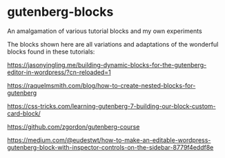 # gutenberg-blocks
An amalgamation of various tutorial blocks and my own experiments

The blocks shown here are all variations and adaptations of the wonderful blocks found in these tutorials:

https://jasonyingling.me/building-dynamic-blocks-for-the-gutenberg-editor-in-wordpress/?cn-reloaded=1

https://raquelmsmith.com/blog/how-to-create-nested-blocks-for-gutenberg

https://css-tricks.com/learning-gutenberg-7-building-our-block-custom-card-block/

https://github.com/zgordon/gutenberg-course

https://medium.com/@eudestwt/how-to-make-an-editable-wordpress-gutenberg-block-with-inspector-controls-on-the-sidebar-8779f4eddf8e
